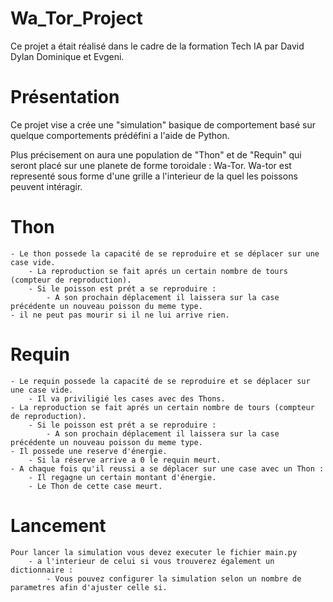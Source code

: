 # Wa_Tor_Project

Ce projet a était réalisé dans le cadre de la formation Tech IA par David Dylan Dominique et Evgeni.

# Présentation

Ce projet vise a crée une "simulation" basique de comportement basé sur quelque comportements prédéfini a l'aide de Python.

Plus précisement on aura une population de "Thon" et de "Requin" qui seront placé sur une planete de forme toroidale : Wa-Tor. Wa-tor est representé sous forme d'une grille a l'interieur de la quel les poissons peuvent intéragir.

# Thon

    - Le thon possede la capacité de se reproduire et se déplacer sur une case vide.
        - La reproduction se fait aprés un certain nombre de tours (compteur de reproduction).
        - Si le poisson est prét a se reproduire :
            - A son prochain déplacement il laissera sur la case précédente un nouveau poisson du meme type.
    - il ne peut pas mourir si il ne lui arrive rien.

# Requin

    - Le requin possede la capacité de se reproduire et se déplacer sur une case vide.
        - Il va priviligié les cases avec des Thons.
    - La reproduction se fait aprés un certain nombre de tours (compteur de reproduction).
        - Si le poisson est prét a se reproduire :
            - A son prochain déplacement il laissera sur la case précédente un nouveau poisson du meme type.
    - Il possede une reserve d'énergie.
        - Si la réserve arrive a 0 le requin meurt.
    - A chaque fois qu'il reussi a se déplacer sur une case avec un Thon :
        - Il regagne un certain montant d'énergie.
        - Le Thon de cette case meurt.
    
# Lancement

    Pour lancer la simulation vous devez executer le fichier main.py
        - a l'interieur de celui si vous trouverez également un dictionnaire :
            - Vous pouvez configurer la simulation selon un nombre de parametres afin d'ajuster celle si.
            


